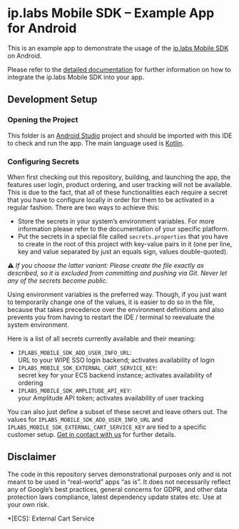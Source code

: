 # ip.labs Mobile SDK – Example App for Android

This is an example app to demonstrate the usage of the [ip.labs Mobile SDK](https://www.iplabs.com/photo-commerce-mobile-sdk/) on Android.

Please refer to the [detailed documentation](https://docs.sdk.iplabs.io/) for further information on how to integrate the ip.labs Mobile SDK into your app.

## Development Setup

### Opening the Project

This folder is an [Android Studio](https://developer.android.com/studio/) project and should be imported with this IDE to check and run the app. The main language used is [Kotlin](https://kotlinlang.org/).

### Configuring Secrets

When first checking out this repository, building, and launching the app, the features user login, product ordering, and user tracking will not be available. This is due to the fact, that all of these functionalities each require a secret that you have to configure locally in order for them to be activated in a regular fashion. There are two ways to achieve this:

* Store the secrets in your system’s environment variables. For more information please refer to the documentation of your specific platform.
* Put the secrets in a special file called `secrets.properties` that you have to create in the root of this project with key-value pairs in it (one per line, key and value separated by just an equals sign, values double-quoted).

⚠️ *If you choose the latter variant: Please create the file exactly as described, so it is excluded from committing and pushing via Git. Never let any of the secrets become public.*

Using environment variables is the preferred way. Though, if you just want to temporarily change one of the values, it is easier to do so in the file, because that takes precedence over the environment definitions and also prevents you from having to restart the IDE / terminal to reevaluate the system environment.

Here is a list of all secrets currently available and their meaning:

* `IPLABS_MOBILE_SDK_ADD_USER_INFO_URL`:  
URL to your WIPE SSO login backend; activates availability of login
* `IPLABS_MOBILE_SDK_EXTERNAL_CART_SERVICE_KEY`:  
secret key for your ECS backend instance; activates availability of ordering
* `IPLABS_MOBILE_SDK_AMPLITUDE_API_KEY`:  
your Amplitude API token; activates availability of user tracking

You can also just define a subset of these secret and leave others out. The values for `IPLABS_MOBILE_SDK_ADD_USER_INFO_URL` and `IPLABS_MOBILE_SDK_EXTERNAL_CART_SERVICE_KEY` are tied to a specific customer setup. [Get in contact with us](https://www.iplabs.com/photo-commerce-mobile-sdk/) for further details.

## Disclaimer

The code in this repository serves demonstrational purposes only and is not meant to be used in “real-world” apps “as is”. It does not necessarily reflect any of Google’s best practices, general concerns for GDPR, and other data protection laws compliance, latest dependency update states etc. Use at your own risk.

*[ECS]: External Cart Service
